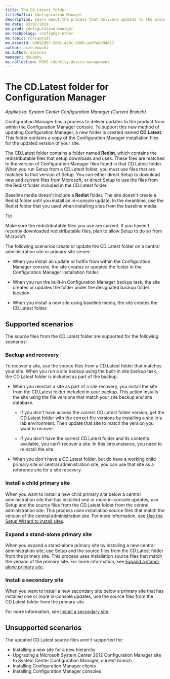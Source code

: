 ```yaml
---
title: The CD.Latest folder
titleSuffix: Configuration Manager
description: Learn about the process that delivers updates to the product from within the Configuration Manager console.
ms.date: 03/07/2019
ms.prod: configuration-manager
ms.technology: configmgr-other
ms.topic: conceptual
ms.assetid: 8db92d67-5d9c-4e9c-80d0-ae6fa0dd4817
author: aczechowski
ms.author: aaroncz
manager: dougeby
ms.collection: M365-identity-device-management
---
```


# The CD.Latest folder for Configuration Manager

*Applies to: System Center Configuration Manager (Current Branch)*

Configuration Manager has a process to deliver updates to the product from within the Configuration Manager console. To support this new method of updating Configuration Manager, a new folder is created named **CD.Latest**. This folder contains a copy of the Configuration Manager installation files for the updated version of your site.  

The CD.Latest folder contains a folder named **Redist**, which contains the redistributable files that setup downloads and uses. These files are matched to the version of Configuration Manager files found in that CD.Latest folder. When you run Setup from a CD.Latest folder, you must use files that are matched to that version of Setup. You can either direct Setup to download new and current files from Microsoft, or direct Setup to use the files from the Redist folder included in the CD.Latest folder.

Baseline media doesn't include a **Redist** folder. The site doesn't create a Redist folder until you install an in-console update. In the meantime, use the Redist folder that you used when installing sites from the baseline media.  

> [!TIP]  
> Make sure the redistributable files you use are current. If you haven't recently downloaded redistributable files, plan to allow Setup to do so from Microsoft.   

The following scenarios create or update the CD.Latest folder on a central administration site or primary site server:  

- When you install an update or hotfix from within the Configuration Manager console, the site creates or updates the folder in the Configuration Manager installation folder.  

- When you run the built-in Configuration Manager backup task, the site creates or updates the folder under the designated backup folder location.  

- When you install a new site using baseline media, the site creates the CD.Latest folder.


## Supported scenarios

The source files from the CD.Latest folder are supported for the following scenarios:  

### Backup and recovery
To recover a site, use the source files from a CD.Latest folder that matches your site. When you run a site backup using the built-in site backup task, the CD.Latest folder is included as part of the backup.

- When you reinstall a site as part of a site recovery, you install the site from the CD.Latest folder included in your backup. This action installs the site using the file versions that match your site backup and site database.  

    - If you don't have access the correct CD.Latest folder version, get the CD.Latest folder with the correct file versions by installing a site in a lab environment. Then update that site to match the version you want to recover.  

    - If you don't have the correct CD.Latest folder and its contents available, you can't recover a site. In this circumstance, you need to reinstall the site.  

- When you don't have a CD.Latest folder, but do have a working child primary site or central administration site, you can use that site as a reference site for a site recovery.  

### Install a child primary site
When you want to install a new child primary site below a central administration site that has installed one or more in-console updates, use Setup and the source files from the CD.Latest folder from the central administration site. This process uses installation source files that match the version of the central administration site. For more information, see [Use the Setup Wizard to install sites](/sccm/core/servers/deploy/install/use-the-setup-wizard-to-install-sites).  

### Expand a stand-alone primary site
When you expand a stand-alone primary site by installing a new central administration site, use Setup and the source files from the CD.Latest folder from the primary site. This process uses installation source files that match the version of the primary site. For more information, see [Expand a stand-alone primary site](/sccm/core/servers/deploy/install/use-the-setup-wizard-to-install-sites#bkmk_expand).

### Install a secondary site
<!-- SCCMDocs-pr issue #3164 -->
When you want to install a new secondary site below a primary site that has installed one or more in-console updates, use the source files from the CD.Latest folder from the primary site. 

For more information, see [Install a secondary site](/sccm/core/servers/deploy/install/use-the-setup-wizard-to-install-sites#bkmk_secondary). 


## Unsupported scenarios

The updated CD.Latest source files aren't supported for:  
   
- Installing a new site for a new hierarchy  
- Upgrading a Microsoft System Center 2012 Configuration Manager site to System Center Configuration Manager, current branch
- Installing Configuration Manager clients
- Installing Configuration Manager consoles

